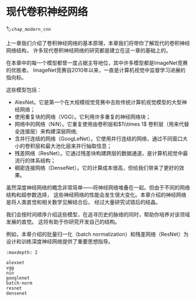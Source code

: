 # 现代卷积神经网络
:label:`chap_modern_cnn`

上一章我们介绍了卷积神经网络的基本原理，本章我们将带你了解现代的卷积神经网络结构，
许多现代卷积神经网络的研究都是建立在这一章的基础上的。

在本章中的每一个模型都曾一度占据主导地位，其中许多模型都是ImageNet竞赛的优胜者。
ImageNet竞赛自2010年以来，一直是计算机视觉中监督学习进展的指向标。

这些模型包括：

- AlexNet。它是第一个在大规模视觉竞赛中击败传统计算机视觉模型的大型神经网络；
- 使用重复块的网络（VGG）。它利用许多重复的神经网络块；
- 网络中的网络（NiN）。它重复使用由卷积层和$1\\times 1$ 卷积层（用来代替全连接层）来构建深层网络;
- 含并行连结的网络（GoogLeNet）。它使用并行连结的网络，通过不同窗口大小的卷积层和最大池化层来并行抽取信息；
- 残差网络（ResNet）。它通过残差块构建跨层的数据通道，是计算机视觉中最流行的体系结构；
- 稠密连接网络（DenseNet）。它的计算成本很高，但给我们带来了更好的效果。

虽然深度神经网络的概念非常简单——将神经网络堆叠在一起。但由于不同的网络结构和超参数选择，
这些神经网络的性能会发生很大变化。本章介绍的神经网络是将人类直觉和相关数学见解结合后，
经过大量研究试错后的结晶。

我们会按时间顺序介绍这些模型，在追寻历史的脉络的同时，帮助你培养对该领域发展的直觉。
这将有助于你研究开发自己的结构。

例如，本章介绍的批量归一化（batch normalization）和残差网络（ResNet）为设计和训练深度神经网络提供了重要思想指导。

```toc
:maxdepth: 2

alexnet
vgg
nin
googlenet
batch-norm
resnet
densenet
```

